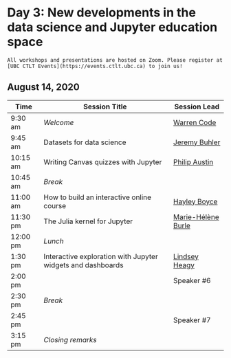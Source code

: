 # Day 3: New developments in the data science and Jupyter education space

```{important}
All workshops and presentations are hosted on Zoom. Please register at [UBC CTLT Events](https://events.ctlt.ubc.ca) to join us!
```

## August 14, 2020

| Time | Session Title | Session Lead |
| -- | -- | -- |
| 9:30 am  | *Welcome* | [Warren Code](speakers.html#warren-code) |
| 9:45 am | Datasets for data science | [Jeremy Buhler](speakers.html#jeremy-buhler) |
| 10:15 am | Writing Canvas quizzes with Jupyter | [Philip Austin](speakers.html#philip-austin) |
| 10:45 am | *Break* | |
| 11:00 am | How to build an interactive online course | [Hayley Boyce](speakers.html#hayley-boyce) |
| 11:30 pm | The Julia kernel for Jupyter | [Marie-Hélène Burle](speakers.html#marie-helene-burle) |
| 12:00 pm | *Lunch* | |
| 1:30 pm  | Interactive exploration with Jupyter widgets and dashboards | [Lindsey Heagy](speakers.html#lindsey-heagy) |
| 2:00 pm  | | Speaker #6 |
| 2:30 pm  | *Break* | |
| 2:45 pm  | | Speaker #7 |
| 3:15 pm  | *Closing remarks* | |

